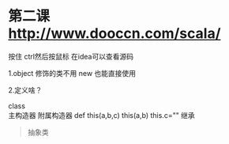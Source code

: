 # 第二课  http://www.dooccn.com/scala/
按住 ctrl然后按鼠标 在idea可以查看源码

1.object  修饰的类不用 new  也能直接使用 

2.定义啥？


class   
主构造器
附属构造器
def  this(a,b,c)
  this(a,b)
  this.c=""
继承


> 抽象类


